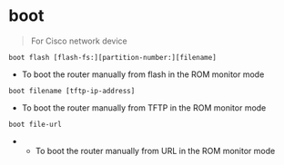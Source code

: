 # boot

> For Cisco network device

`boot flash [flash-fs:][partition-number:][filename]`

- To boot the router manually from flash in the ROM monitor mode

`boot filename [tftp-ip-address]`

- To boot the router manually from TFTP in the ROM monitor mode

`boot file-url`

- - To boot the router manually from URL in the ROM monitor mode
